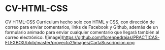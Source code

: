 # CV-HTML-CSS
CV HTML-CSS
Curriculum hecho solo con HTML y CSS, con dirección de correo para enviar comentarios, links de Facebook y Github, además de un formulario animado para enviar cualquier comentario que llegará también al correo electrónico.
![image](https://github.com/florenpedrajas/PRACTICAS-FLEXBOX/blob/master/proyecto2/images/CartaSuscripcion.png
